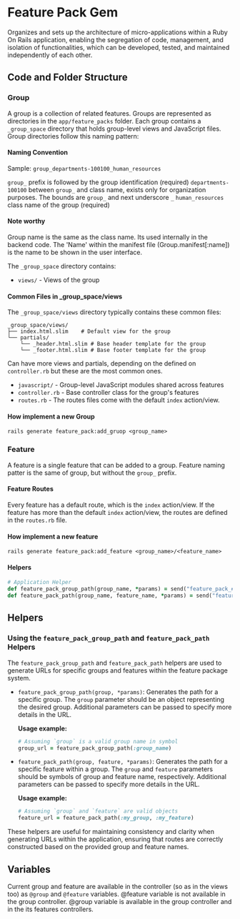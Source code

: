 # Feature Pack Gem
Organizes and sets up the architecture of micro-applications within a Ruby On Rails application, enabling the segregation of code, management, and isolation of functionalities, which can be developed, tested, and maintained independently of each other.

## Code and Folder Structure

### Group
A group is a collection of related features. Groups are represented as directories in the `app/feature_packs` folder. Each group contains a `_group_space` directory that holds group-level views and JavaScript files. Group directories follow this naming pattern:

#### Naming Convention
Sample: `group_departments-100100_human_resources`

`group_` prefix is followed by the group identification (required)
`departments-100100` between `group_` and class name, exists only for organization purposes. The bounds are `group_` and next underscore `_`
`human_resources` class name of the group (required)

#### Note worthy
Group name is the same as the class name. Its used internally in the backend code.
The 'Name' within the manifest file (Group.manifest[:name]) is the name to be shown in the user interface.

The `_group_space` directory contains:

- `views/` - Views of the group
#### Common Files in _group_space/views

The `_group_space/views` directory typically contains these common files:

```
_group_space/views/
├── index.html.slim    # Default view for the group
└── partials/
    └── _header.html.slim # Base header template for the group
    └── _footer.html.slim # Base footer template for the group
```
Can have more views and partials, depending on the defined on `controller.rb` but these are the most common ones.

- `javascript/` - Group-level JavaScript modules shared across features
- `controller.rb` - Base controller class for the group's features
- `routes.rb` - The routes files come with the default `index` action/view.

#### How implement a new Group
```
rails generate feature_pack:add_gruop <group_name>
```

### Feature
A feature is a single feature that can be added to a group. Feature naming patter is the same of group, but without the `group_` prefix.

#### Feature Routes
Every feature has a default route, which is the `index` action/view. If the feature has more than the default `index` action/view, the routes are defined in the `routes.rb` file.

#### How implement a new feature
```
rails generate feature_pack:add_feature <group_name>/<feature_name>
```

#### Helpers

```ruby
# Application Helper
def feature_pack_group_path(group_name, *params) = send("feature_pack_#{group_name}_path".to_sym, *params)
def feature_pack_path(group_name, feature_name, *params) = send("feature_pack_#{group_name}_#{feature_name}_path".to_sym, *params)
```

## Helpers

### Using the `feature_pack_group_path` and `feature_pack_path` Helpers

The `feature_pack_group_path` and `feature_pack_path` helpers are used to generate URLs for specific groups and features within the feature package system.

- `feature_pack_group_path(group, *params)`: Generates the path for a specific group. The `group` parameter should be an object representing the desired group. Additional parameters can be passed to specify more details in the URL.
  
  **Usage example:**
  ```ruby
  # Assuming `group` is a valid group name in symbol
  group_url = feature_pack_group_path(:group_name)
  ```

- `feature_pack_path(group, feature, *params)`: Generates the path for a specific feature within a group. The `group` and `feature` parameters should be symbols of group and feature name, respectively. Additional parameters can be passed to specify more details in the URL.
  
  **Usage example:**
  ```ruby
  # Assuming `group` and `feature` are valid objects
  feature_url = feature_pack_path(:my_group, :my_feature)
  ```

These helpers are useful for maintaining consistency and clarity when generating URLs within the application, ensuring that routes are correctly constructed based on the provided group and feature names.

## Variables
Current group and feature are available in the controller (so as in the views too) as `@group` and `@feature` variables.
@feature variable is not available in the group controller.
@group variable is available in the group controller and in the its features controllers.